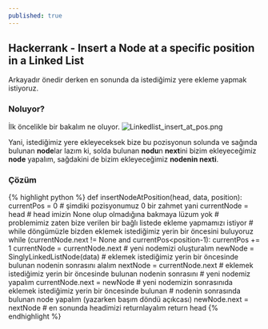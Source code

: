 ```yaml
---
published: true
---
```

## Hackerrank - Insert a Node at a specific position in a Linked List

Arkayadır önedir derken en sonunda da istediğimiz yere ekleme yapmak istiyoruz.


### Noluyor?

İlk öncelikle bir bakalım ne oluyor.
![Linkedlist_insert_at_pos.png]({{site.baseurl}}/images/linked_list/Linkedlist_insert_at_pos.png)

Yani, istediğimiz yere ekleyeceksek bize bu pozisyonun solunda ve sağında bulunan **node**lar lazım ki, solda bulunan **nodu**n **next**ini bizim ekleyeceğimiz **node** yapalım, sağdakini de bizim ekleyeceğimiz **nodenin nexti**.

### Çözüm

{% highlight python %}
def insertNodeAtPosition(head, data, position):
    currentPos = 0 # şimdiki pozisyonumuz 0 bir zahmet yani
    currentNode = head # head imizin None olup olmadığına bakmaya lüzum yok
    # problemimiz zaten bize verilen bir bağlı listede ekleme yapmamızı istiyor
    # while döngümüzle bizden eklemek istediğimiz yerin bir öncesini buluyoruz
    while (currentNode.next != None and currentPos<position-1):
        currentPos += 1
        currentNode = currentNode.next
    # yeni nodemizi oluşturalım
    newNode = SinglyLinkedListNode(data)
    # eklemek istediğimiz yerin bir öncesinde bulunan nodenin sonrasını alalım
    nextNode = currentNode.next
    # eklemek istediğimiz yerin bir öncesinde bulunan nodenin sonrasını
    # yeni nodemiz yapalım
    currentNode.next = newNode
    # yeni nodemizin sonrasınıda eklemek istediğimiz yerin bir öncesinde bulunan 
    # nodenin sonrasında bulunan node yapalım (yazarken başım döndü açıkcası)
    newNode.next = nextNode
    # en sonunda headimizi returnlayalım
    return head
{% endhighlight %}

